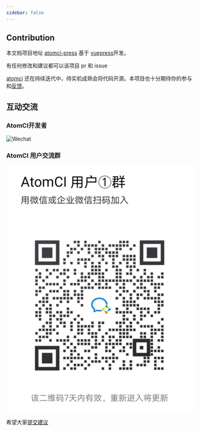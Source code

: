 ```yaml
---
sidebar: false
---
```



## Contribution

本文档项目地址 [atomci-press](https://github.com/go-atomci/atomci-press) 基于 [vuepress](https://github.com/vuejs/vuepress)开发。

有任何修改和建议都可以该项目 pr 和 issue

[atomci](https://github.com/go-atomci/atomci-press) 还在持续迭代中，待实机成熟会将代码开源。本项目也十分期待你的参与和[反馈](https://github.com/go-atomci/atomci-press/issues)。

## 互动交流

### AtomCI开发者
![Wechat](https://img.shields.io/badge/-colynnliu-%2307C160?style=flat&logo=Wechat&logoColor=white)

### AtomCI 用户交流群
![创建项目](../assets/support/atomci-group01.jpeg)


希望大家[提交建议](https://github.com/go-atomci/atomci-press/issues/new)
